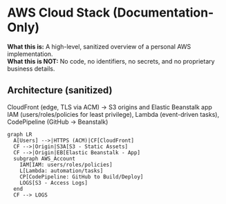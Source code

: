 # AWS Cloud Stack (Documentation-Only)

**What this is:** A high-level, sanitized overview of a personal AWS implementation.  
**What this is NOT:** No code, no identifiers, no secrets, and no proprietary business details.

## Architecture (sanitized)
CloudFront (edge, TLS via ACM) → S3 origins and Elastic Beanstalk app  
IAM (users/roles/policies for least privilege), Lambda (event-driven tasks), CodePipeline (GitHub → Beanstalk)

```mermaid
graph LR
  A[Users] -->|HTTPS (ACM)|CF[CloudFront]
  CF -->|Origin|S3A[S3 - Static Assets]
  CF -->|Origin|EB[Elastic Beanstalk - App]
  subgraph AWS_Account
    IAM[IAM: users/roles/policies]
    L[Lambda: automation/tasks]
    CP[CodePipeline: GitHub to Build/Deploy]
    LOGS[S3 - Access Logs]
  end
  CF --> LOGS
